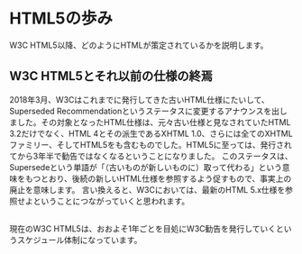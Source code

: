 <!-- ch1-5.txt (4ページ、3000～4600字想定) -->
<!-- W3C HTML5の廃止 -->
# HTML5の歩み
W3C HTML5以降、どのようにHTMLが策定されているかを説明します。

## W3C HTML5とそれ以前の仕様の終焉
2018年3月、W3Cはこれまでに発行してきた古いHTML仕様にたいして、Superseded Recommendationというステータスに変更するアナウンスを出しました。その対象となったHTML仕様は、元々古い仕様と見なされていたHTML 3.2だけでなく、HTML 4とその派生であるXHTML 1.0、さらには全てのXHTMLファミリー、そしてHTML5をも含むものでした。HTML5に至っては、発行されてから3年半で勧告ではなくなるということになりました。
このステータスは、Supersedeという単語が「（古いものが新しいものに）取って代わる」という意味をもつとおり、後続の新しいHTML仕様を参照するよう促すもので、事実上の廃止を意味します。
言い換えると、W3Cにおいては、最新のHTML 5.x仕様を参照せよということにつながっていくと思われます。

##
現在のW3C HTML5は、おおよそ1年ごとを目処にW3C勧告を発行していくというスケジュール体制になっています。



